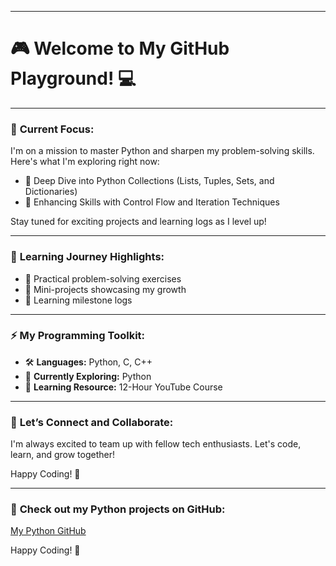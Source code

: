 
---

# 🎮 **Welcome to My GitHub Playground!** 💻  

---

### 🚀 **Current Focus:**  
I'm on a mission to master Python and sharpen my problem-solving skills. Here's what I'm exploring right now:  
- 🧩 Deep Dive into Python Collections (Lists, Tuples, Sets, and Dictionaries)  
- 🔄 Enhancing Skills with Control Flow and Iteration Techniques  

Stay tuned for exciting projects and learning logs as I level up!  

---

### 🎯 **Learning Journey Highlights:**  
- 🔧 Practical problem-solving exercises  
- 🧩 Mini-projects showcasing my growth  
- 📝 Learning milestone logs  

---

### ⚡ **My Programming Toolkit:**  
- 🛠 **Languages:** Python, C, C++  
- 📘 **Currently Exploring:** Python  
- 🎥 **Learning Resource:** 12-Hour YouTube Course  

---

### 🌟 **Let’s Connect and Collaborate:**  
I'm always excited to team up with fellow tech enthusiasts. Let's code, learn, and grow together!  

Happy Coding! 🚀  

---

### 🔗 **Check out my Python projects on GitHub:**  
[My Python GitHub](https://github.com/srushti19102007/Python)  


Happy Coding! 🚀  
